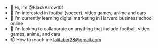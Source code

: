 - 👋 Hi, I’m @BlackArrow101
- 👀 I’m interested in football(soccer), video games, anime and cars
- 🌱 I’m currently learning digital marketing in Harverd business school online
- 💞️ I’m looking to collaborate on anything that include football, video games, anime, and cars
- 📫 How to reach me lalitaber28@gmail.com
  

<!---
BlackArrow101/BlackArrow101 is a ✨ special ✨ repository because its `README.md` (this file) appears on your GitHub profile.
You can click the Preview link to take a look at your changes.
--->
